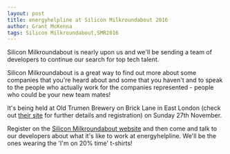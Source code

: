```yaml
---
layout: post
title: energyhelpline at Silicon Milkroundabout 2016
author: Grant McKenna
tags: Silicon Milkroundabout,SMR2016
---
```


Silicon Milkroundabout is nearly upon us and we'll be sending a team of developers to continue our search for top tech talent.

Silicon Milkroundabout is a great way to find out more about some companies that you're heard about and some that you haven't and to speak to the people who actually work for the companies represented - people who could be your new team mates!

It's being held at Old Trumen Brewery on Brick Lane in East London (check out [their site](https://www.siliconmilkroundabout.com/) for further details and registration) on Sunday 27th November.

Register on the [Silicon Milkroundabout website](https://www.siliconmilkroundabout.com/) and then come and talk to our developers about what it's like to work at energyhelpline.  We'll be the ones wearing the 'I'm on 20% time' t-shirts!